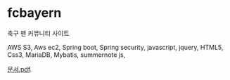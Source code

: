 # fcbayern
 
 축구 팬 커뮤니티 사이트

AWS S3, Aws ec2, Spring boot, Spring security, javascript, jquery, HTML5, Css3, MariaDB, Mybatis, summernote js,

[문서.pdf](https://github.com/hanbong5938/fcbayern/blob/master/%EB%AC%B8%EC%84%9C.pdf).

<object data="https://github.com/hanbong5938/fcbayern/blob/master/%EB%AC%B8%EC%84%9C.pdf" type="application/pdf" width="700px" height="700px">
    <embed src="https://github.com/hanbong5938/fcbayern/blob/master/%EB%AC%B8%EC%84%9C.pdf">
    </embed>
</object>
